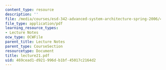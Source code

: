 ```yaml
---
content_type: resource
description: ''
file: /media/courses/esd-342-advanced-system-architecture-spring-2006/469cead1d921996db1bf45017c2164d2_lecture21.pdf
file_type: application/pdf
learning_resource_types:
- Lecture Notes
ocw_type: OCWFile
parent_title: Lecture Notes
parent_type: CourseSection
resourcetype: Document
title: lecture21.pdf
uid: 469cead1-d921-996d-b1bf-45017c2164d2
---
```

